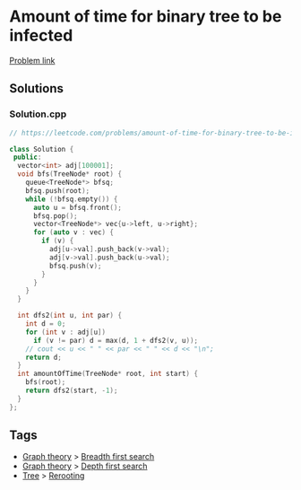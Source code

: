 # Amount of time for binary tree to be infected

[Problem link](https://leetcode.com/problems/amount-of-time-for-binary-tree-to-be-infected)

## Solutions


### Solution.cpp
```cpp
// https://leetcode.com/problems/amount-of-time-for-binary-tree-to-be-infected

class Solution {
 public:
  vector<int> adj[100001];
  void bfs(TreeNode* root) {
    queue<TreeNode*> bfsq;
    bfsq.push(root);
    while (!bfsq.empty()) {
      auto u = bfsq.front();
      bfsq.pop();
      vector<TreeNode*> vec{u->left, u->right};
      for (auto v : vec) {
        if (v) {
          adj[u->val].push_back(v->val);
          adj[v->val].push_back(u->val);
          bfsq.push(v);
        }
      }
    }
  }

  int dfs2(int u, int par) {
    int d = 0;
    for (int v : adj[u])
      if (v != par) d = max(d, 1 + dfs2(v, u));
    // cout << u << " " << par << " " << d << "\n";
    return d;
  }
  int amountOfTime(TreeNode* root, int start) {
    bfs(root);
    return dfs2(start, -1);
  }
};
```
## Tags

* [Graph theory](/Collections/graph-theory.md#graph-theory) > [Breadth first search](/Collections/graph-theory.md#breadth-first-search)
* [Graph theory](/Collections/graph-theory.md#graph-theory) > [Depth first search](/Collections/graph-theory.md#depth-first-search)
* [Tree](/Collections/tree.md#tree) > [Rerooting](/Collections/tree.md#rerooting)
